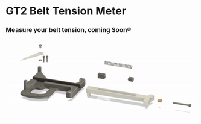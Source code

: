 # GT2 Belt Tension Meter 
 ### Measure your belt tension, coming Soon®
<img src="./Images/meter.gif" width=600>
